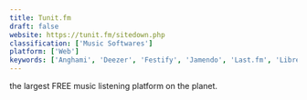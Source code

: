 ```yaml
---
title: Tunit.fm
draft: false 
website: https://tunit.fm/sitedown.php
classification: ['Music Softwares']
platform: ['Web']
keywords: ['Anghami', 'Deezer', 'Festify', 'Jamendo', 'Last.fm', 'Libre.fm', 'Livza', 'Muzzic.net', 'Openwhyd', 'Pandora', 'Party DJ', 'Radical.FM', 'RollingTune', 'Serendipity by Spotify', 'SoundCloud', 'dubtrack.fm']
---
```

the largest FREE music listening platform on the planet.